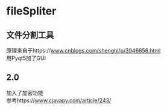 # fileSpliter
## 文件分割工具  
原理来自于https://www.cnblogs.com/shenghl/p/3946656.html  
用Pyqt5加了GUI  
## 2.0
加入了加密功能  
参考https://www.cjavapy.com/article/243/  

